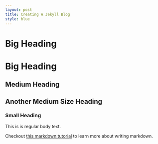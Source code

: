 ```yaml
---
layout: post
title: Creating A Jekyll Blog
style: blue
---
```

Big Heading
===========

# Big Heading

## Medium Heading

Another Medium Size Heading
---------------------------

### Small Heading

This is is regular body text.

Checkout [this markdown tutorial](http://daringfireball.net/projects/markdown/basics) to learn more about writing markdown.
